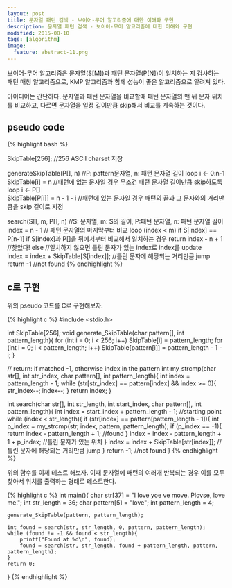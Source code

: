 ```yaml
---
layout: post
title: 문자열 패턴 검색 - 보이어-무어 알고리즘에 대한 이해와 구현 
description: 문자열 패턴 검색 - 보이어-무어 알고리즘에 대한 이해와 구현
modified: 2015-08-10
tags: [algorithm]
image:
  feature: abstract-11.png
---
```


보이어-무어 알고리즘은 문자열(S[M])과 패턴 문자열(P[N])이 일치하는 지 검사하는 패턴 매칭 알고리즘으로, KMP 알고리즘과 함께 성능이 좋은 알고리즘으로 알려져 있다. 

아이디어는 간단하다. 문자열과 패턴 문자열을 비교할때 패턴 문자열의 맨 뒤 문자 위치를 비교하고, 다르면  문자열을 일정 길이만큼 skip해서 비교를 계속하는 것이다. 	

## pseudo code

{% highlight bash %}

SkipTable[256]; //256 ASCII charset 저장

generateSkipTable(P[], n) //P: pattern문자열, n: 패턴 문자열 길이
  loop i <- 0:n-1
     SkipTable[i] = n //패턴에 없는 문자일 경우 무조건 패턴 문자열 길이만큼 skip하도록
  loop i <- P[]  
     SkipTable[P[i]] = n - 1 - i  //패턴에 있는 문자일 경우 패턴의 끝과 그 문자와의 거리만큼을 skip 길이로 지정

search(S[], m, P[], n) //S: 문자열, m: S의 길이, P:패턴 문자열, n: 패턴 문자열 길이
  index = n - 1 // 패턴 문자열의 마지막부터 비교 
  loop (index < m)
	if S[index] == P[n-1] 
		if S[index]과 P[]을 뒤에서부터 비교해서 일치하는 경우
			return index - n + 1  //찾았다!
                 else //일치하지 않으면 
		        틀린 문자가 있는 index로 index를 update                     
        index = index + SkipTable[S[index]]; //틀린 문자에 해당되는 거리만큼 jump
  return -1 //not found
{% endhighlight %}

## c로 구현 

위의 pseudo 코드를 C로 구현해보자.

{% highlight c %}
#include <stdio.h>

int SkipTable[256];
void generate_SkipTable(char pattern[], int pattern_length){
	for (int i = 0; i < 256; i++)
		SkipTable[i] = pattern_length;
	for (int i = 0; i < pattern_length; i++)
		SkipTable[pattern[i]] = pattern_length - 1 - i;
}

// return: if matched -1, otherwise index in the pattern
int my_strcmp(char str[], int str_index, char pattern[], int pattern_length){
	int index = pattern_length - 1;
	while (str[str_index] == pattern[index] && index >= 0){
		str_index--;
		index--;
	}
	return index;
}

int search(char str[], int str_length, int start_index, char pattern[], int pattern_length){
	int index = start_index + pattern_length - 1; //starting point
	while (index < str_length){
		if (str[index] == pattern[pattern_length - 1]){
			int p_index = my_strcmp(str, index, pattern, pattern_length);
			if (p_index == -1){
				return index - pattern_length + 1; //found
			}
			index = index - pattern_length + 1 + p_index; //틀린 문자가 있는 위치
		}
		index = index + SkipTable[str[index]];	//틀린 문자에 해당되는 거리만큼 jump
	}
	return -1; //not found
}
{% endhighlight %}

위의 함수를 이제 테스트 해보자. 이때 문자열에 패턴의 여러개 반복되는 경우 이를 모두 찾아서 위치를 출력하는 형태로 테스트한다. 

{% highlight c %}
int main(){
	char str[37] = "I love yoe ve move. Plovse, love me.";
	int str_length = 36;
	char pattern[5] = "love";
	int pattern_length = 4;
	
	generate_SkipTable(pattern, pattern_length);

	int found = search(str, str_length, 0, pattern, pattern_length);
	while (found != -1 && found < str_length){
		printf("Found at %d\n", found);
		found = search(str, str_length, found + pattern_length, pattern, pattern_length);
	}
	return 0;
}
{% endhighlight %}
